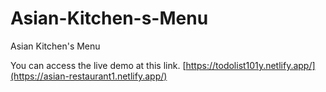 # Asian-Kitchen-s-Menu

Asian Kitchen's Menu

You can access the live demo at this link. [https://todolist101y.netlify.app/](https://asian-restaurant1.netlify.app/)
